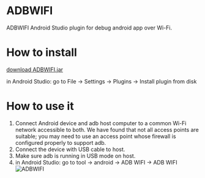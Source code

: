 # ADBWIFI
ADBWIFI Android Studio plugin for debug android app over Wi-Fi.

# How to install
[download ADBWIFI.jar](https://github.com/layerlre/ADBWIFI/releases/download/1.0/ADBWIFI.jar)

in Android Studio: go to File → Settings  → Plugins → Install plugin from disk

# How to use it
1. Connect Android device and adb host computer to a common Wi-Fi network accessible to both. We have found that not all access points are suitable; you may need to use an access point whose firewall is configured properly to support adb.
2. Connect the device with USB cable to host.
3. Make sure adb is running in USB mode on host.
4. in Android Studio: go to tool → android  → ADB WIFI → ADB WIFI
![ADBWIFI](https://github.com/layerlre/ADBWIFI/blob/master/adbwifi.jpg?raw=true)
